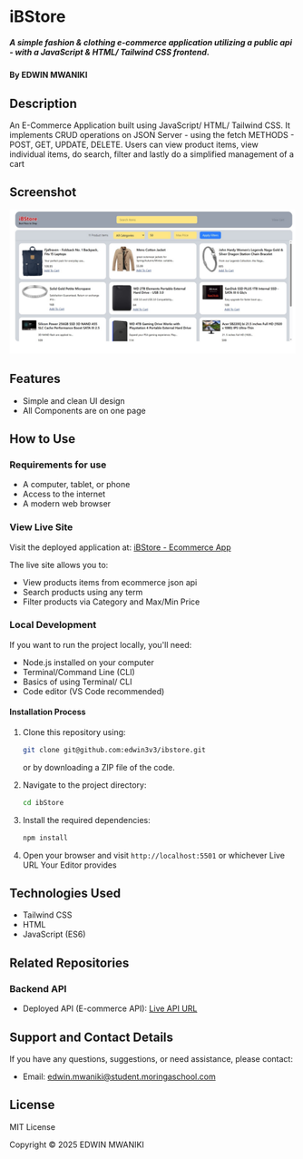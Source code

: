 # iBStore

##### A simple fashion & clothing e-commerce application utilizing a public api - with a JavaScript & HTML/ Tailwind CSS frontend.

#### By **EDWIN MWANIKI**

## Description

An E-Commerce Application built using JavaScript/ HTML/ Tailwind CSS. It implements CRUD operations on JSON Server - using the fetch METHODS - POST, GET, UPDATE, DELETE. Users can view product items, view individual items, do search, filter and lastly do a simplified management of a cart

## Screenshot

![iBStore Screenshot](./iBStore-screenshot.jpg)

## Features

- Simple and clean UI design 
- All Components are on one page


## How to Use

### Requirements for use

- A computer, tablet, or phone
- Access to the internet
- A modern web browser

### View Live Site

Visit the deployed application at: [iBStore - Ecommerce 
App](https://edwin3v3.github.io/ibstore/) 

The live site allows you to:

- View products items from ecommerce json api
- Search products using any term
- Filter products via Category and Max/Min Price

### Local Development

If you want to run the project locally, you'll need:

- Node.js installed on your computer
- Terminal/Command Line (CLI)
- Basics of using Terminal/ CLI
- Code editor (VS Code recommended)


#### Installation Process

1. Clone this repository using:

   ```bash
   git clone git@github.com:edwin3v3/ibstore.git
   ```

   or by downloading a ZIP file of the code.

2. Navigate to the project directory:

   ```bash
   cd ibStore
   ```

3. Install the required dependencies:

   ```bash
   npm install
   ```

4. Open your browser and visit `http://localhost:5501` or whichever Live URL Your Editor provides

## Technologies Used

- Tailwind CSS
- HTML
- JavaScript (ES6)

## Related Repositories

### Backend API

- Deployed API (E-commerce API): [Live API URL](https://fakestoreapi.com/products)

## Support and Contact Details

If you have any questions, suggestions, or need assistance, please contact:

- Email: <edwin.mwaniki@student.moringaschool.com>

## License

MIT License

Copyright &copy; 2025 EDWIN MWANIKI
